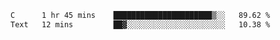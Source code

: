 
<!--START_SECTION:waka-->

```txt
C      1 hr 45 mins    ██████████████████████▒░░   89.62 %
Text   12 mins         ██▓░░░░░░░░░░░░░░░░░░░░░░   10.38 %
```

<!--END_SECTION:waka-->
